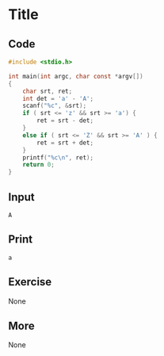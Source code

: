 # Title

## Code

```C
#include <stdio.h>

int main(int argc, char const *argv[])
{
	char srt, ret;
	int det = 'a' - 'A';
	scanf("%c", &srt);
	if ( srt <= 'z' && srt >= 'a') {
		ret = srt - det;
	}
	else if ( srt <= 'Z' && srt >= 'A' ) {
		ret = srt + det;
	}
	printf("%c\n", ret);
	return 0;
}
```

## Input

`A`

## Print

`a`

## Exercise

None

## More

None

